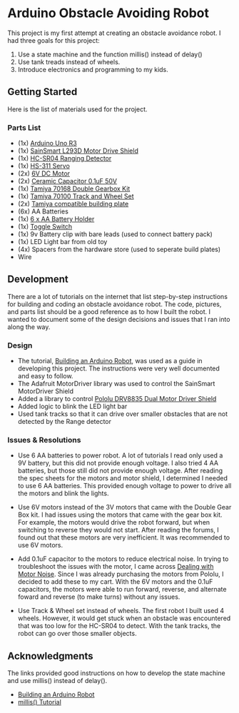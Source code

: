 # Arduino Obstacle Avoiding Robot

This project is my first attempt at creating an obstacle avoidance robot.  I had three goals for this project:
1. Use a state machine and the function millis() instead of delay()
1. Use tank treads instead of wheels.  
1. Introduce electronics and programming to my kids. 

## Getting Started

Here is the list of materials used for the project.  

### Parts List

* (1x) [Arduino Uno R3](https://www.amazon.com/Arduino-Uno-R3-Microcontroller-A000066/dp/B008GRTSV6/ref=sr_1_3?ie=UTF8&qid=1504949502&sr=8-3&keywords=arduino+uno+r3)
* (1x) [SainSmart L293D Motor Drive Shield](https://www.amazon.com/SainSmart-L293D-Shield-Arduino-Duemilanove/dp/B00813HBBO)
* (1x) [HC-SR04 Ranging Detector](https://www.amazon.com/SainSmart-HC-SR04-Ranging-Detector-Distance/dp/B004U8TOE6/ref=sr_1_7?s=electronics&ie=UTF8&qid=1504950123&sr=1-7&keywords=HC-SR04)
* (1x) [HS-311 Servo](https://www.amazon.com/Hitec-31311S-HS-311-Standard-Universal/dp/B0006O3WVE/ref=sr_1_1?s=toys-and-games&ie=UTF8&qid=1504950214&sr=1-1&keywords=HS-311)
* (2x) [6V DC Motor](https://www.pololu.com/product/1117)
* (2x) [Ceramic Capacitor 0.1uF 50V](https://www.pololu.com/product/2451)
* (1x) [Tamiya 70168 Double Gearbox Kit](https://www.pololu.com/product/114)
* (1x) [Tamiya 70100 Track and Wheel Set](https://www.pololu.com/product/106)
* (2x) [Tamiya compatible building plate](https://www.thingiverse.com/thing:1433735)
* (6x) AA Batteries
* (1x) [6 x AA Battery Holder](https://www.amazon.com/Hilitchi-Thicken-Battery-Standard-Connector/dp/B019P0VDRO/ref=pd_sim_23_18?_encoding=UTF8&psc=1&refRID=YE1578B2RMW98ZS8N293)
* (1x) [Toggle Switch](https://www.pololu.com/product/1407)
* (1x) 9v Battery clip with bare leads (used to connect battery pack)
* (1x) LED Light bar from old toy
* (4x) Spacers from the hardware store (used to seperate build plates)
* Wire

## Development
There are a lot of tutorials on the internet that list step-by-step instructions for building and coding an obstacle avoidance robot.  The code, pictures, and parts list should be a good reference as to how I built the robot.  I wanted to document some of the design decisions and issues that I ran into along the way.

### Design
* The tutorial, [Building an Arduino Robot](https://blog.miguelgrinberg.com/post/building-an-arduino-robot-part-i-hardware-components), was used as a guide in developing this project.  The instructions were very well documented and easy to follow.    
* The Adafruit MotorDriver library was used to control the SainSmart MotorDriver Shield
* Added a library to control [Pololu DRV8835 Dual Motor Driver Shield](https://www.pololu.com/product/2511)
* Added logic to blink the LED light bar
* Used tank tracks so that it can drive over smaller obstacles that are not detected by the Range detector

### Issues & Resolutions
* Use 6 AA batteries to power robot.  A lot of tutorials I read only used a 9V battery, but this did not provide enough voltage.  I also tried 4 AA batteries, but those still did not provide enough voltage.  After reading the spec sheets for the motors and motor shield, I determined I needed to use 6 AA batteries.  This provided enough voltage to power to drive all the motors and blink the lights.  

* Use 6V motors instead of the 3V motors that came with the Double Gear Box kit.  I had issues using the motors that came with the gear box kit.  For example, the motors would drive the robot forward, but when switching to reverse they would not start.  After reading the forums, I found out that these motors are very inefficient.  It was recommended to use 6V motors.

* Add 0.1uF capacitor to the motors to reduce electrical noise.  In trying to troubleshoot the issues with the motor, I came across [Dealing with Motor Noise](https://www.pololu.com/docs/0J15/9).  Since I was already purchasing the motors from Pololu, I decided to add these to my cart.  With the 6V motors and the 0.1uF capacitors, the motors were able to run forward, reverse, and alternate foward and reverse (to make turns) without any issues.

* Use Track & Wheel set instead of wheels.  The first robot I built used 4 wheels.  However, it would get stuck when an obstacle was encountered that was too low for the HC-SR04 to detect.  With the tank tracks, the robot can go over those smaller objects.   


## Acknowledgments
The links provided good instructions on how to develop the state machine and use millis() instead of delay().
* [Building an Arduino Robot](https://blog.miguelgrinberg.com/post/building-an-arduino-robot-part-i-hardware-components)
* [millis() Tutorial](https://www.baldengineer.com/millis-tutorial.html)

